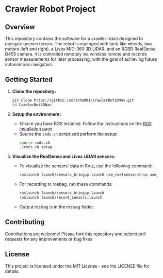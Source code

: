 # Crawler Robot Project

## Overview
This repository contains the software for a crawler robot designed to navigate uneven terrain. The robot is equipped with tank-like wheels, two motors (left and right), a Livox MID-360 3D LiDAR, and an RGBD RealSense D455 camera. It is controlled remotely via wireless remote and records sensor measurements for later processing, with the goal of achieving future autonomous navigation.

## Getting Started
1. **Clone the repository:**
    ```sh
    git clone https://github.com/anh0001/CrawlerBot3DNav.git
    cd CrawlerBot3DNav
    ```

2. **Setup the environment:**
    - Ensure you have ROS installed. Follow the instructions on the [ROS installation page](http://wiki.ros.org/ROS/Installation).
    - Source the `cmds.sh` script and perform the setup:
        ```sh
        source cmds.sh
        ./cmds.sh setup
        ```

3. **Visualize the RealSense and Livox LiDAR sensors:**
    - To visualize the sensors' data in RViz, use the following command:
        ```sh
        roslaunch launch/sensors_bringup.launch use_realsense:=true use_livox:=true show_rviz:=true
        ```
    - For recording to rosbag, run these commands:
        ```sh
        roslaunch launch/sensors_bringup.launch
        roslaunch launch/record_sensors.launch
        ```
    - Output rosbag is in the rosbag folder.

## Contributing
Contributions are welcome! Please fork this repository and submit pull requests for any improvements or bug fixes.

## License
This project is licensed under the MIT License - see the LICENSE file for details.
